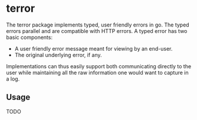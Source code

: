 # terror

The terror package implements typed, user friendly errors in go. The typed errors parallel and are compatible with HTTP errors. A typed error has two basic components:

* A user friendly error message meant for viewing by an end-user.
* The original underlying error, if any.

Implementations can thus easily support both communicating directly to the user while maintaining all the raw information one would want to capture in a log.

## Usage

TODO
